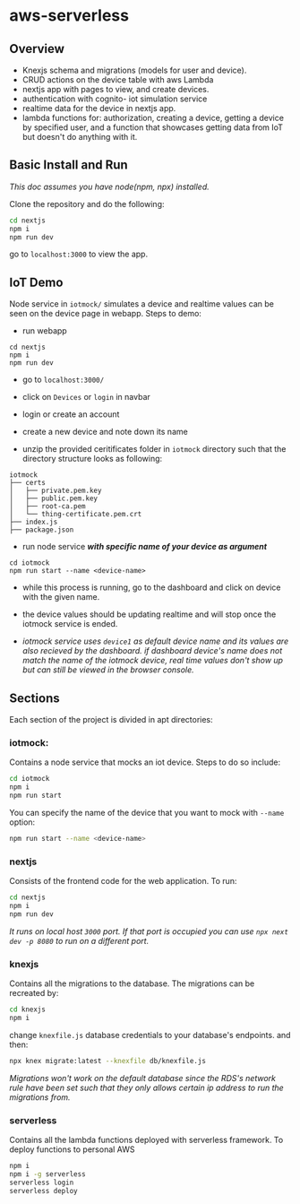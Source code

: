 # aws-serverless

## Overview

- Knexjs schema and migrations (models for user and device). 
- CRUD actions on the device table with aws Lambda
- nextjs app with pages to view, and create devices.
- authentication with cognito- iot simulation service
- realtime data for the device in nextjs app.
- lambda functions for: authorization, creating a device, getting a device by specified user, and a function that showcases getting data from IoT but doesn't do anything with it. 

## Basic Install and Run

_This doc assumes you have node(npm, npx) installed._

Clone the repository and do the following: 

```bash
cd nextjs
npm i
npm run dev
```
go to `localhost:3000` to view the app.

## IoT Demo

Node service in `iotmock/` simulates a device and realtime values can be seen on the device page in webapp. Steps to demo:

- run webapp
```
cd nextjs
npm i
npm run dev
```

- go to `localhost:3000/`

- click on `Devices` or `login` in navbar

- login or create an account

- create a new device and note down its name

- unzip the provided ceritificates folder in `iotmock` directory such that the directory structure looks as following:

```
iotmock
├── certs
│   ├── private.pem.key
│   ├── public.pem.key
│   ├── root-ca.pem
│   └── thing-certificate.pem.crt
├── index.js
├── package.json
```

- run node service ***with specific name of your device as argument***
```
cd iotmock
npm run start --name <device-name>
```

- while this process is running, go to the dashboard and click on device with the given name. 

- the device values should be updating realtime and will stop once the iotmock service is ended.

- _iotmock service uses `device1` as default device name and its values are also recieved by the dashboard. if dashboard device's name does not match the name of the iotmock device, real time values don't show up but can still be viewed in the browser console._

## Sections

Each section of the project is divided in apt directories: 

### iotmock: 

Contains a node service that mocks an iot device. Steps to do so include: 

```bash
cd iotmock
npm i
npm run start
```

You can specify the name of the device that you want to mock with `--name` option:

```bash 
npm run start --name <device-name>
```

### nextjs

Consists of the frontend code for the web application. To run:

```bash
cd nextjs
npm i
npm run dev
```

_It runs on local host `3000` port. If that port is occupied you can use `npx next dev -p 8080` to run on a different port._

### knexjs

Contains all the migrations to the database. The migrations can be recreated by:

```bash 
cd knexjs
npm i 
```

change `knexfile.js` database credentials to your database's endpoints. and then:

```bash
npx knex migrate:latest --knexfile db/knexfile.js
```

_Migrations won't work on the default database since the RDS's network rule have been set such that they only allows certain ip address to run the migrations from._

### serverless

Contains all the lambda functions deployed with serverless framework. To deploy functions to personal AWS

```bash
npm i
npm i -g serverless
serverless login
serverless deploy
```

